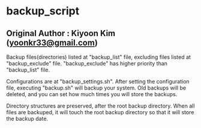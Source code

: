 # backup_script

## Original Author : Kiyoon Kim (yoonkr33@gmail.com)

Backup files(directories) listed at "backup_list" file, excluding files listed at "backup_exclude" file.
"backup_exclude" has higher priority than "backup_list" file.

Configurations are at "backup_settings.sh". After setting the configuration file, executing "backup.sh" will backup your system. Old backups will be deleted, and you can set how much times you will store the backups.

Directory structures are preserved, after the root backup directory. When all files are backuped, it will touch the root backup directory so that it will store the backup date.